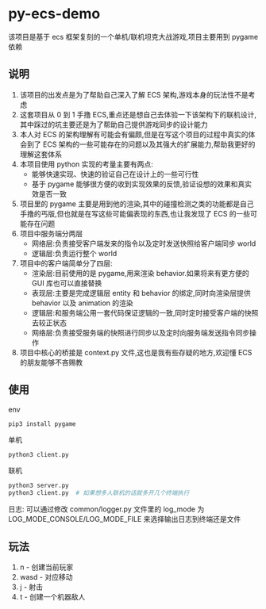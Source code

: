 # py-ecs-demo

该项目是基于 ecs 框架复刻的一个单机/联机坦克大战游戏,项目主要用到 pygame 依赖

## 说明

1. 该项目的出发点是为了帮助自己深入了解 ECS 架构,游戏本身的玩法性不是考虑
2. 这套项目从 0 到 1 手撸 ECS,重点还是想自己去体验一下该架构下的联机设计,其中踩过的坑主要还是为了帮助自己提供游戏同步的设计能力
3. 本人对 ECS 的架构理解有可能会有偏颇,但是在写这个项目的过程中真实的体会到了 ECS 架构的一些可能存在的问题以及其强大的扩展能力,帮助我更好的理解这套体系
4. 本项目使用 python 实现的考量主要有两点:
   - 能够快速实现、快速的验证自己在设计上的一些可行性
   - 基于 pygame 能够很方便的收到实现效果的反馈,验证设想的效果和真实效是否一致
5. 项目里的 pygame 主要是用到他的渲染,其中的碰撞检测之类的功能都是自己手撸的丐版,但也就是在写这些可能偏表现的东西,也让我发现了 ECS 的一些可能存在问题
6. 项目中服务端分两层
   - 网络层:负责接受客户端发来的指令以及定时发送快照给客户端同步 world
   - 逻辑层:负责运行整个 world
7. 项目中的客户端简单分了四层:
   - 渲染层:目前使用的是 pygame,用来渲染 behavior.如果将来有更方便的 GUI 库也可以直接替换
   - 表现层:主要是完成逻辑层 entity 和 behavior 的绑定,同时向渲染层提供 behavior 以及 animation 的渲染
   - 逻辑层:和服务端公用一套代码保证逻辑的一致,同时定时接受客户端的快照去较正状态
   - 网络层:负责接受服务端的快照进行同步以及定时向服务端发送指令同步操作
8. 项目中核心的桥接是 context.py 文件,这也是我有些存疑的地方,欢迎懂 ECS 的朋友能够不吝赐教

## 使用

env

```shell
pip3 install pygame
```

单机

```python
python3 client.py
```

联机

```python
python3 server.py
python3 client.py  # 如果想多人联机的话就多开几个终端执行
```

日志: 可以通过修改 common/logger.py 文件里的 log_mode 为 LOG_MODE_CONSOLE/LOG_MODE_FILE 来选择输出日志到终端还是文件

## 玩法

1. n - 创建当前玩家
2. wasd - 对应移动
3. j - 射击
4. t - 创建一个机器敌人
